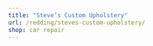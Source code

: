 ```yaml
---
title: "Steve’s Custom Upholstery"
url: /redding/steves-custom-upholstery/
shop: car repair
---
```

